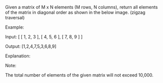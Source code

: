 Given a matrix of M x N elements (M rows, N columns), return all elements of the matrix in diagonal order as shown in the below image. (zigzag traversal)

Example:

Input:
[
[ 1, 2, 3 ],
[ 4, 5, 6 ],
[ 7, 8, 9 ]
]

Output: [1,2,4,7,5,3,6,8,9]

Explanation:

Note:

The total number of elements of the given matrix will not exceed 10,000.
